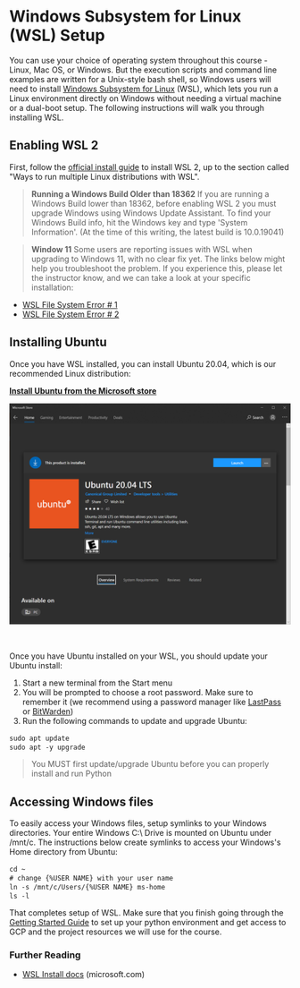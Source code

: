 # Windows Subsystem for Linux (WSL) Setup

You can use your choice of operating system throughout this course - Linux, Mac OS, or Windows. But the execution scripts and command line examples are written for a Unix-style bash shell, so Windows users will need to install [Windows Subsystem for Linux](https://docs.microsoft.com/en-us/windows/wsl/about) (WSL), which lets you run a Linux environment directly on Windows without needing a virtual machine or a dual-boot setup. The following instructions will walk you through installing WSL.

## Enabling WSL 2

First, follow the [official install guide](https://docs.microsoft.com/en-us/windows/wsl/install) to install WSL 2, up to the section called "Ways to run multiple Linux distributions with WSL".

>**Running a Windows Build Older than 18362**
>If you are running a Windows Build lower than 18362, before enabling WSL 2 you must upgrade Windows using Windows Update Assistant. To find your Windows Build info, hit the Windows key and type 'System Information'. (At the time of this writing, the latest build is 10.0.19041)

> **Window 11**
>Some users are reporting issues with WSL when upgrading to Windows 11, with no clear fix yet. The links below might help you troubleshoot the problem. If you experience this, please let the instructor know, and we can take a look at your specific installation:
- [WSL File System Error # 1](https://github.com/microsoft/WSL/issues/7435)
- [WSL File System Error # 2](https://github.com/microsoft/WSL/issues/5456)

## Installing Ubuntu 

Once you have WSL installed, you can install Ubuntu 20.04, which is our recommended Linux distribution:

**[Install Ubuntu from the Microsoft store](https://www.microsoft.com/en-us/p/ubuntu-2004-lts/9n6svws3rx71?activetab=pivot:overviewtab)**

![Installing Ubuntu from the Microsoft Store](img/wsl-ms-store.png)

<BR>

Once you have Ubuntu installed on your WSL, you should update your Ubuntu install:
1. Start a new terminal from the Start menu 
2. You will be prompted to choose a root password. Make sure to remember it (we recommend using a password manager like [LastPass](lastpass.com) or [BitWarden](bitwarden.com))
3. Run the following commands to update and upgrade Ubuntu:
```
sudo apt update
sudo apt -y upgrade
```

>You MUST first update/upgrade Ubuntu before you can properly install and run Python


## Accessing Windows files

To easily access your Windows files, setup symlinks to your Windows directories. Your entire Windows C:\ Drive is mounted on Ubuntu under /mnt/c. The instructions below create symlinks to access your Windows's Home directory from Ubuntu:

```
cd ~
# change {%USER NAME} with your user name
ln -s /mnt/c/Users/{%USER NAME} ms-home
ls -l
```

That completes setup of WSL. Make sure that you finish going through the [Getting Started Guide](README.md) to set up your python environment and get access to GCP and the project resources we will use for the course.
### Further Reading
- [WSL Install docs](https://docs.microsoft.com/en-us/windows/wsl/install) (microsoft.com)